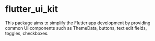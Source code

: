 # flutter_ui_kit

This package aims to simplify the Flutter app development by providing common UI components such as ThemeData, buttons, text edit fields, toggles, checkboxes.